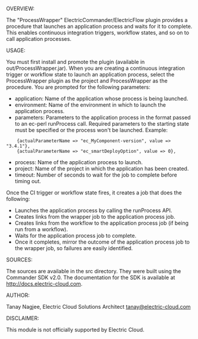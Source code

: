 OVERVIEW:

The "ProcessWrapper" ElectricCommander/ElectricFlow plugin provides a procedure that launches an application process and waits for it to complete.  This enables continuous integration triggers, workflow states, and so on to call application processes.

USAGE:

You must first install and promote the plugin (available in out/ProcessWrapper.jar).  When you are creating a continuous integration trigger or workflow state to launch an application process, select the ProcessWrapper plugin as the project and ProcessWrapper as the procedure.  You are prompted for the following parameters:
- application: Name of the application whose process is being launched.
- environment: Name of the environment in which to launch the application process.
- parameters: Parameters to the application process in the format passed to an ec-perl runProcess call. Required parameters to the starting state must be specified or the process won't be launched. Example:
```
    {actualParameterName => "ec_MyComponent-version", value => "3.4.1"},
    {actualParameterName => "ec_smartDeployOption", value => 0},
```
- process: Name of the application process to launch.
- project: Name of the project in which the application has been created.
- timeout: Number of seconds to wait for the job to complete before timing out.

Once the CI trigger or workflow state fires, it creates a job that does the following:
- Launches the application process by calling the runProcess API.
- Creates links from the wrapper job to the application process job.
- Creates links from the workflow to the application process job (if being run from a workflow).
- Waits for the application process job to complete.
- Once it completes, mirror the outcome of the application process job to the wrapper job, so failures are easily identified.

SOURCES:

The sources are available in the src directory. They were built using the Commander SDK v2.0. The documentation for the SDK is available at http://docs.electric-cloud.com.

AUTHOR:

Tanay Nagjee, Electric Cloud Solutions Architect
tanay@electric-cloud.com

DISCLAIMER:

This module is not officially supported by Electric Cloud.